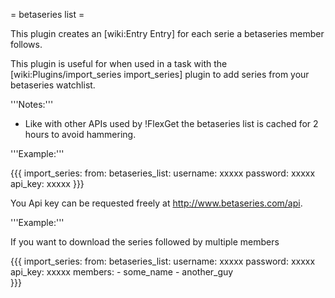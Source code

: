 = betaseries list =

This plugin creates an [wiki:Entry Entry] for each serie a betaseries member follows.

This plugin is useful for when used in a task with the [wiki:Plugins/import_series import_series] plugin to add series from your betaseries watchlist.

'''Notes:''' 

 * Like with other APIs used by !FlexGet the betaseries list is cached for 2 hours to avoid hammering.

'''Example:'''

{{{
        import_series:
          from:
            betaseries_list:
              username: xxxxx
              password: xxxxx
              api_key: xxxxx
}}}

You Api key can be requested freely at http://www.betaseries.com/api.

'''Example:'''

If you want to download the series followed by multiple members

{{{
        import_series:
          from:
            betaseries_list:
              username: xxxxx
              password: xxxxx
              api_key: xxxxx
              members:
                - some_name
                - another_guy            
}}}
